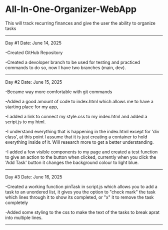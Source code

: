 # All-In-One-Organizer-WebApp
This will track recurring finances and give the user the ability to organize tasks


-------------------------------------------------------------------------------------------------------------------------------------------------------------------------------------------------
Day #1  Date: June 14, 2025


-Created GitHub Repository

-Created a devoloper branch to be used for testing and practiced commands to do so,
now I have two branches (main, dev).

-------------------------------------------------------------------------------------------------------------------------------------------------------------------------------------------------
Day #2 Date: June 15, 2025


-Became way more comfortable with git commands

-Added a good amount of code to index.html which allows me to have a starting place for my app,

-I added a link to connect my style.css to my index.html and added a script.js to my html.

-I understand everything that is happening in the index.html except for 'div class', at this point
I assume that it is just creating a container to hold everything inside of it. Will research more to
get a better understanding.

-I added a few visible components to my page and created a test function to give an action to the button when clicked, currently when you click the 'Add Task' button it changes the background colour to light blue.

-------------------------------------------------------------------------------------------------------------------------------------------------------------------------------------------------
Day #3 Date: June 16, 2025

-Created a working function pinTask in script.js which allows you to add a task to an unordered list, it gives you the option to "check mark" the task which lines through it to show its completed, or "x" it to remove the task completely

-Added some styling to the css to make the text of the tasks to break aprat into multiple lines.

-------------------------------------------------------------------------------------------------------------------------------------------------------------------------------------------------




